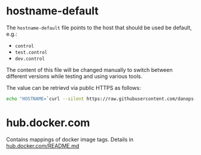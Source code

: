 
# hostname-default

The `hostname-default` file points to the host that should be used be default, e.g.:
* `control`
* `test.control`
* `dev.control`

The content of this file will be changed manually to switch between different versions while testing and using various tools.
 
The value can be retrievd via public HTTPS as follows:

```bash
echo "HOSTNAME=`curl --silent https://raw.githubusercontent.com/danops-stack/danops-metadata/main/danops-control.eventservices/hostname-default`"
```


# hub.docker.com

Contains mappings of docker image tags. Details in [hub.docker.com/README.md](hub.docker.com/README.md)

